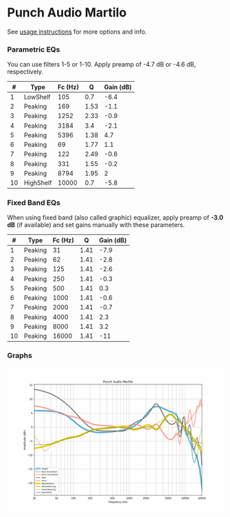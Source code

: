 # Punch Audio Martilo
See [usage instructions](https://github.com/jaakkopasanen/AutoEq#usage) for more options and info.

### Parametric EQs
You can use filters 1-5 or 1-10. Apply preamp of -4.7 dB or -4.6 dB, respectively.

|   # | Type      |   Fc (Hz) |    Q |   Gain (dB) |
|-----|-----------|-----------|------|-------------|
|   1 | LowShelf  |       105 | 0.7  |        -6.4 |
|   2 | Peaking   |       169 | 1.53 |        -1.1 |
|   3 | Peaking   |      1252 | 2.33 |        -0.9 |
|   4 | Peaking   |      3184 | 3.4  |        -2.1 |
|   5 | Peaking   |      5396 | 1.38 |         4.7 |
|   6 | Peaking   |        69 | 1.77 |         1.1 |
|   7 | Peaking   |       122 | 2.49 |        -0.6 |
|   8 | Peaking   |       331 | 1.55 |        -0.2 |
|   9 | Peaking   |      8794 | 1.95 |         2   |
|  10 | HighShelf |     10000 | 0.7  |        -5.8 |

### Fixed Band EQs
When using fixed band (also called graphic) equalizer, apply preamp of **-3.0 dB** (if available) and set gains manually with these parameters.

|   # | Type    |   Fc (Hz) |    Q |   Gain (dB) |
|-----|---------|-----------|------|-------------|
|   1 | Peaking |        31 | 1.41 |        -7.9 |
|   2 | Peaking |        62 | 1.41 |        -2.8 |
|   3 | Peaking |       125 | 1.41 |        -2.6 |
|   4 | Peaking |       250 | 1.41 |        -0.3 |
|   5 | Peaking |       500 | 1.41 |         0.3 |
|   6 | Peaking |      1000 | 1.41 |        -0.6 |
|   7 | Peaking |      2000 | 1.41 |        -0.7 |
|   8 | Peaking |      4000 | 1.41 |         2.3 |
|   9 | Peaking |      8000 | 1.41 |         3.2 |
|  10 | Peaking |     16000 | 1.41 |       -11   |

### Graphs
![](./Punch%20Audio%20Martilo.png)
